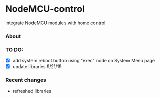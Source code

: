 NodeMCU-control
===============

integrate NodeMCU modules with home control

### About

### TO DO:
- [X] add system reboot button using "exec" node on System Menu page
- [X] update libraries 9/21/19

### Recent changes
- refreshed libraries 
